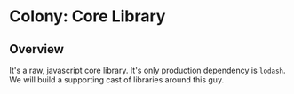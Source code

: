 # Colony: Core Library

## Overview

It's a raw, javascript core library. It's only production dependency is `lodash`. We will build a supporting cast of libraries around this guy.
